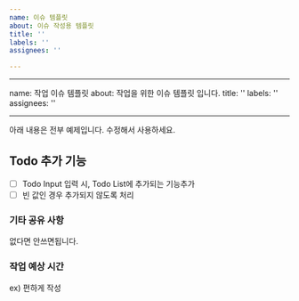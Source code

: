 ```yaml
---
name: 이슈 템플릿
about: 이슈 작성용 템플릿
title: ''
labels: ''
assignees: ''

---
```


---
name: 작업 이슈 템플릿
about: 작업을 위한 이슈 템플릿 입니다.
title: ''
labels: ''
assignees: ''

---

아래 내용은 전부 예제입니다. 수정해서 사용하세요.

## Todo 추가 기능
- [ ] Todo Input 입력 시, Todo List에 추가되는 기능추가
- [ ] 빈 값인 경우 추가되지 않도록 처리

### 기타 공유 사항
없다면 안쓰면됩니다.

### 작업 예상 시간
ex) 편하게 작성
